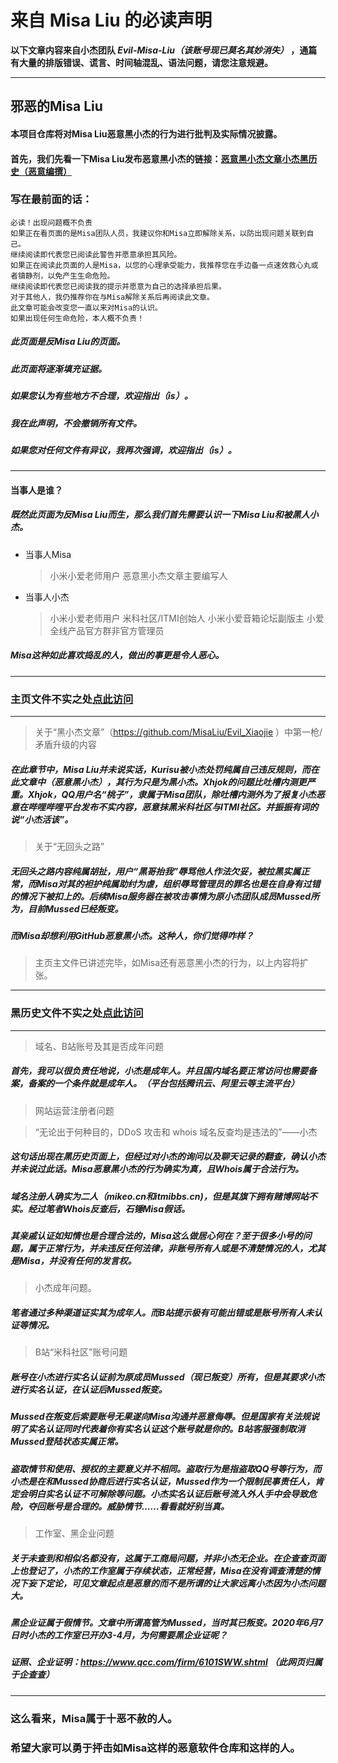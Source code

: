 # 来自 Misa Liu 的必读声明

**以下文章内容来自小杰团队 *Evil-Misa-Liu（该账号现已莫名其妙消失）* ，通篇有大量的排版错误、谎言、时间轴混乱、语法问题，请您注意规避。**

------

## 邪恶的Misa Liu
#### 本项目仓库将对Misa Liu恶意黑小杰的行为进行批判及实际情况披露。
#### 首先，我们先看一下Misa Liu发布恶意黑小杰的链接：<kbd>[恶意黑小杰文章](https://github.com/MisaLiu/Evil_Xiaojie)</kbd><kbd>[小杰黑历史（恶意编撰）](https://github.com/MisaLiu/Evil_Xiaojie/tree/master/Xiaojie_BlackHistory)</kbd>
### 写在最前面的话：
```
必读！出现问题概不负责
如果正在看页面的是Misa团队人员，我建议你和Misa立即解除关系，以防出现问题关联到自己。
继续阅读即代表您已阅读此警告并愿意承担其风险。
如果正在阅读此页面的人是Misa，以您的心理承受能力，我推荐您在手边备一点速效救心丸或者镇静剂，以免产生生命危险。
继续阅读即代表您已阅读我的提示并愿意为自己的选择承担后果。
对于其他人，我仍推荐你在与Misa解除关系后再阅读此文章。
此文章可能会改变您一直以来对Misa的认识。
如果出现任何生命危险，本人概不负责！
```
##### 此页面是反Misa Liu的页面。
##### 此页面将逐渐填充证据。
##### 如果您认为有些地方不合理，欢迎指出（is）。
##### 我在此声明，不会撤销所有文件。
##### 如果您对任何文件有异议，我再次强调，欢迎指出（is）。
***
#### 当事人是谁？
##### 既然此页面为反Misa Liu而生，那么我们首先需要认识一下Misa Liu和被黑人小杰。
* 当事人Misa
    > 小米小爱老师用户
    > 恶意黑小杰文章主要编写人
* 当事人小杰
    > 小米小爱老师用户
    > 米科社区/ITMI创始人
    > 小米小爱音箱论坛副版主
    > 小爱全线产品官方群非官方管理员
##### Misa这种如此喜欢捣乱的人，做出的事更是令人恶心。
***

### 主页文件不实之处<kbd>[点此访问](https://github.com/MisaLiu/Evil_Xiaojie)</kbd>
***
> 关于“黑小杰文章”（https://github.com/MisaLiu/Evil_Xiaojie ）中第一枪/矛盾升级的内容
##### 在此章节中，Misa Liu并未说实话，Kurisu被小杰处罚纯属自己违反规则，而在此文章中（恶意黑小杰），其行为只是为黑小杰。Xhjok的问题比吐槽内测更严重。Xhjok，QQ用户名“桃子”，隶属于Misa团队，除吐槽内测外为了报复小杰恶意在哔哩哔哩平台发布不实内容，恶意抹黑米科社区与ITMI社区。并振振有词的说“小杰活该”。
> 关于“无回头之路”
##### 无回头之路内容纯属胡扯，用户“黑哥抬我”辱骂他人作法欠妥，被拉黑实属正常，而Misa对其的袒护纯属助纣为虐，组织辱骂管理员的罪名也是在自身有过错的情况下被扣上的。后续Misa服务器在被攻击事情为原小杰团队成员Mussed所为，目前Mussed已经叛变。
##### 而Misa却想利用GitHub恶意黑小杰。这种人，你们觉得咋样？
> 主页主文件已讲述完毕，如Misa还有恶意黑小杰的行为，以上内容将扩张。
***
### 黑历史文件不实之处<kbd>[点此访问](https://github.com/MisaLiu/Evil_Xiaojie/tree/master/Xiaojie_BlackHistory)</kbd>
***
> 域名、B站账号及其是否成年问题
##### 首先，我可以很负责任地说，小杰是成年人。并且国内域名要正常访问也需要备案，备案的一个条件就是成年人。（平台包括腾讯云、阿里云等主流平台）
> 网站运营注册者问题

> “无论出于何种目的，DDoS 攻击和 whois 域名反查均是违法的”——小杰
##### 这句话出现在黑历史页面上，但经过对小杰的询问以及聊天记录的翻查，确认小杰并未说过此话。Misa恶意黑小杰的行为确实为真，且Whois属于合法行为。
##### 域名注册人确实为二人（mikeo.cn和itmibbs.cn)，但是其旗下拥有赌博网站不实。经过笔者Whois反查后，石锤Misa假话。
##### 其亲戚认证如知情也是合理合法的，Misa这么做居心何在？至于很多小号的问题，属于正常行为，并未违反任何法律，非账号所有人或是不清楚情况的人，尤其是Misa，并没有任何的发言权。
> 小杰成年问题。
##### 笔者通过多种渠道证实其为成年人。而B站提示极有可能出错或是账号所有人未认证等情况。
> B站“米科社区”账号问题
##### 账号在小杰进行实名认证前为原成员Mussed（现已叛变）所有，但是其要求小杰进行实名认证，在认证后Mussed叛变。
##### Mussed在叛变后索要账号无果遂向Misa沟通并恶意侮辱。但是国家有关法规说明了实名认证同时代表着你有实名认证这个账号就是你的。B站客服强制取消Mussed登陆状态实属正常。
##### 盗取情节和使用、授权的主要意义并不相同。盗取行为是指盗取QQ号等行为，而小杰是在和Mussed协商后进行实名认证，Mussed作为一个限制民事责任人，肯定会明白实名认证不可解除等问题。小杰实名认证后账号流入外人手中会导致危险，夺回账号是合理的。威胁情节……看看就好别当真。
> 工作室、黑企业问题
##### 关于未查到和相似名都没有，这属于工商局问题，并非小杰无企业。在企查查页面上也登记了，小杰的工作室属于存续状态，正常经营，Misa在没有调查清楚的情况下妄下定论，可见文章起点是恶意的而不是所谓的让大家远离小杰因为小杰问题大。
##### 黑企业证属于假情节。文章中所谓高管为Mussed，当时其已叛变。2020年6月7日时小杰的工作室已开办3-4月，为何需要黑企业证呢？
##### 证照、企业证明：https://www.qcc.com/firm/6101SWW.shtml （此网页归属于企查查）
***
### 这么看来，Misa属于十恶不赦的人。
### 希望大家可以勇于抨击如Misa这样的恶意软件仓库和这样的人。
